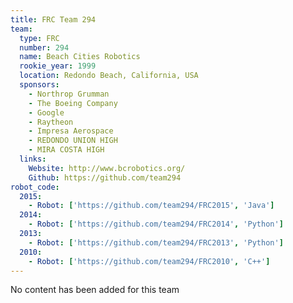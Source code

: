 ```yaml
---
title: FRC Team 294
team:
  type: FRC
  number: 294
  name: Beach Cities Robotics
  rookie_year: 1999
  location: Redondo Beach, California, USA
  sponsors:
    - Northrop Grumman
    - The Boeing Company
    - Google
    - Raytheon
    - Impresa Aerospace
    - REDONDO UNION HIGH
    - MIRA COSTA HIGH
  links:
    Website: http://www.bcrobotics.org/
    Github: https://github.com/team294
robot_code:
  2015:
    - Robot: ['https://github.com/team294/FRC2015', 'Java']
  2014:
    - Robot: ['https://github.com/team294/FRC2014', 'Python']
  2013:
    - Robot: ['https://github.com/team294/FRC2013', 'Python']
  2010:
    - Robot: ['https://github.com/team294/FRC2010', 'C++']
---
```

No content has been added for this team